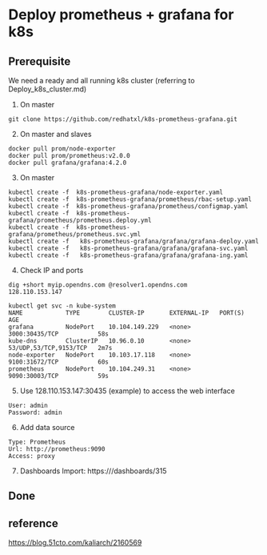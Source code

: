 # Deploy prometheus + grafana for k8s

## Prerequisite
We need a ready and all running k8s cluster (referring to Deploy_k8s_cluster.md)

1. On master 
```
git clone https://github.com/redhatxl/k8s-prometheus-grafana.git
```

2. On master and slaves
```
docker pull prom/node-exporter
docker pull prom/prometheus:v2.0.0
docker pull grafana/grafana:4.2.0
```

3. On master
```
kubectl create -f  k8s-prometheus-grafana/node-exporter.yaml 
kubectl create -f  k8s-prometheus-grafana/prometheus/rbac-setup.yaml
kubectl create -f  k8s-prometheus-grafana/prometheus/configmap.yaml 
kubectl create -f  k8s-prometheus-grafana/prometheus/prometheus.deploy.yml 
kubectl create -f  k8s-prometheus-grafana/prometheus/prometheus.svc.yml 
kubectl create -f   k8s-prometheus-grafana/grafana/grafana-deploy.yaml
kubectl create -f   k8s-prometheus-grafana/grafana/grafana-svc.yaml
kubectl create -f   k8s-prometheus-grafana/grafana/grafana-ing.yaml
```

4. Check IP and ports
```
dig +short myip.opendns.com @resolver1.opendns.com
128.110.153.147

kubectl get svc -n kube-system
NAME            TYPE        CLUSTER-IP       EXTERNAL-IP   PORT(S)                  AGE
grafana         NodePort    10.104.149.229   <none>        3000:30435/TCP           58s
kube-dns        ClusterIP   10.96.0.10       <none>        53/UDP,53/TCP,9153/TCP   2m7s
node-exporter   NodePort    10.103.17.118    <none>        9100:31672/TCP           60s
prometheus      NodePort    10.104.249.31    <none>        9090:30003/TCP           59s
```

5. Use 128.110.153.147:30435 (example) to access the web interface
```
User: admin
Password: admin
```

6. Add data source
```
Type: Prometheus
Url: http://prometheus:9090
Access: proxy
```

7. Dashboards Import: https:///dashboards/315

## Done

## reference
https://blog.51cto.com/kaliarch/2160569
